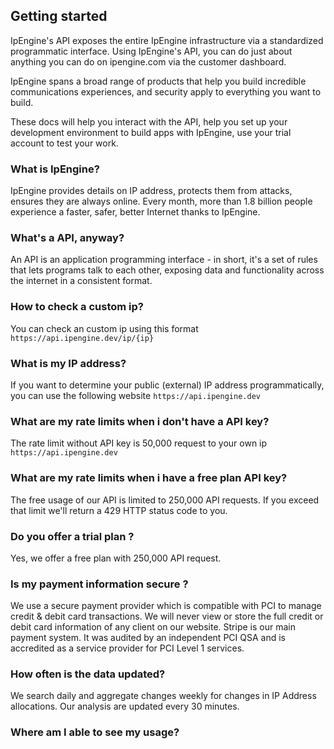 ## Getting started
IpEngine's API exposes the entire IpEngine infrastructure via a standardized programmatic interface. Using IpEngine's API, you can do just about anything you can do on ipengine.com via the customer dashboard.

IpEngine spans a broad range of products that help you build incredible communications experiences, and security apply to everything you want to build.

These docs will help you interact with the API, help you set up your development environment to build apps with IpEngine, use your trial account to test your work.

### What is IpEngine?
IpEngine provides details on IP address, protects them from attacks, ensures they are always online. Every month, more than 1.8 billion people experience a faster, safer, better Internet thanks to IpEngine.

### What's a API, anyway?
An API is an application programming interface - in short, it's a set of rules that lets programs talk to each other, exposing data and functionality across the internet in a consistent format.

### How to check a custom ip?
You can check an custom ip using this format `https://api.ipengine.dev/ip/{ip}`

### What is my IP address?
If you want to determine your public (external) IP address programmatically, you can use the following website `https://api.ipengine.dev`

### What are my rate limits when i don't have a API key?
The rate limit without API key is 50,000 request to your own ip `https://api.ipengine.dev`

### What are my rate limits when i have a free plan API key?
The free usage of our API is limited to 250,000 API requests. If you exceed that limit we'll return a 429 HTTP status code to you.

### Do you offer a trial plan ?
Yes, we offer a free plan with 250,000 API request.

### Is my payment information secure ?
We use a secure payment provider which is compatible with PCI to manage credit & debit card transactions. We will never view or store the full credit or debit card information of any client on our website. Stripe is our main payment system. It was audited by an independent PCI QSA and is accredited as a service provider for PCI Level 1 services.

### How often is the data updated?
We search daily and aggregate changes weekly for changes in IP Address allocations. Our analysis are updated every 30 minutes.

### Where am I able to see my usage?
